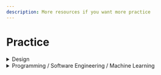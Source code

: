 ```yaml
---
description: More resources if you want more practice
---
```


# Practice

<details>

<summary>Design</summary>

* [Sharpen: Design brief generator](https://sharpen.design/)

</details>

<details>

<summary>Programming / Software Engineering / Machine Learning</summary>

[https://www.codechef.com/practice/html\
\
https://www.w3schools.com/css/css\_exercises.asp\
\
https://gridcritters.com/\
\
https://labs.google/](https://www.codechef.com/practice/htmlhttps://www.w3schools.com/css/css\_exercises.asphttps://gridcritters.com/https://labs.google/)

</details>
